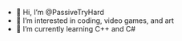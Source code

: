 - 👋 Hi, I’m @PassiveTryHard
- 👀 I’m interested in coding, video games, and art
- 🌱 I’m currently learning C++ and C#

<!---
PassiveTryHard/PassiveTryHard is a ✨ special ✨ repository because its `README.md` (this file) appears on your GitHub profile.
You can click the Preview link to take a look at your changes.
--->
